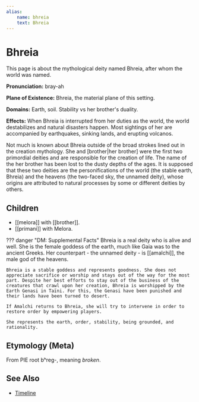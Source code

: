 ```yaml
---
alias:
    name: bhreia
    text: Bhreia
---
```

# Bhreia

This page is about the mythological deity named Bhreia, after whom the world was named.

**Pronunciation:** bray-ah

**Plane of Existence:** Bhreia, the material plane of this setting.

**Domains:** Earth, soil. Stability vs her brother's duality.

**Effects:** When Bhreia is interrupted from her duties as the world, the world destabilizes and natural disasters happen. Most sightings of her are accompanied by earthquakes, sinking lands, and erupting volcanos.

Not much is known about Bhreia outside of the broad strokes lined out in the creation mythology. She and [brother|her brother] were the first two primordial deities and are responsible for the creation of life. The name of the her brother has been lost to the dusty depths of the ages. It is supposed that these two deities are the personifications of the world (the stable earth, Bhreia) and the heavens (the two-faced sky, the unnamed deity), whose origins are attributed to natural processes by some or different deities by others.

## Children

* [[melora]] with [[brother]].
* [[primani]] with Melora.

??? danger "DM: Supplemental Facts"
    Bhreia is a real deity who is alive and well. She is the female goddess of the earth, much like Gaia was to the ancient Greeks. Her counterpart - the unnamed deity - is [[amalchi]], the male god of the heavens.

    Bhreia is a stable goddess and represents goodness. She does not appreciate sacrifice or worship and stays out of the way for the most part. Despite her best efforts to stay out of the business of the creatures that crawl upon her creation, Bhreia is worshipped by the Earth Genasi in Taïni. For this, the Genasi have been punished and their lands have been turned to desert.

    If Amalchi returns to Bhreia, she will try to intervene in order to restore order by empowering players.

    She represents the earth, order, stability, being grounded, and rationality.

## Etymology (Meta)

From PIE root bʰreg-, meaning *broken*.

## See Also

* [Timeline](../lore/timeline.md)
